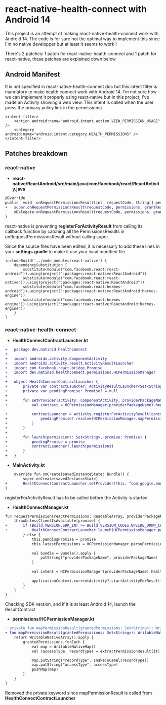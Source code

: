 
# react-native-health-connect with Android 14

This project is an attempt of making react-native-health-connect work with Android 14. The code is for sure not the optimal way to implement this since I'm no native developper but at least it seems to work !

There's 2 patches: 1 patch for react-native-health-connect and 1 patch for react-native, these patches are explained down below

## Android Manifest

It is not specified in react-native-health-connect doc but this intent filter is mandatory to make health connect work with Android 14. I'm not sure how we can implement it properly using react-native but in this project, I've made an Activity showing a web view.
This intent is called when the user press the privacy policy link in the permissions)

```
<intent-filter>
	<action android:name="android.intent.action.VIEW_PERMISSION_USAGE" />  
	<category android:name="android.intent.category.HEALTH_PERMISSIONS" />  
</intent-filter>  
```

## Patches breakdown
### react-native

- **react-native/ReactAndroid/src/main/java/com/facebook/react/ReactActivity.java**
```diff
@Override
public  void  onRequestPermissionsResult(int  requestCode, String[] permissions, int[] grantResults) {
+	super.onRequestPermissionsResult(requestCode, permissions, grantResults);
	mDelegate.onRequestPermissionsResult(requestCode, permissions, grantResults);
}
```

react-native is preventing **registerForActivityResult** from calling its callback function by catching all the PermissionsResults in onRequestPermissionsResult without calling super.

Since the source files have been edited, it is necessary to add these lines in your **settings.gradle** to make it use your local modified file
```
includeBuild('../node_modules/react-native') {
    dependencySubstitution {
        substitute(module("com.facebook.react:react-android")).using(project(":packages:react-native:ReactAndroid"))
        substitute(module("com.facebook.react:react-native")).using(project(":packages:react-native:ReactAndroid"))
        substitute(module("com.facebook.react:hermes-android")).using(project(":packages:react-native:ReactAndroid:hermes-engine"))
        substitute(module("com.facebook.react:hermes-engine")).using(project(":packages:react-native:ReactAndroid:hermes-engine"))
    }
}
```


### react-native-health-connect 

- **HealthConnectContractLauncher.kt**
```diff
+	package dev.matinzd.healthconnect  
+  
+	import androidx.activity.ComponentActivity  
+	import androidx.activity.result.ActivityResultLauncher  
+	import com.facebook.react.bridge.Promise  
+	import dev.matinzd.healthconnect.permissions.HCPermissionManager  
+  
+	object HealthConnectContractLauncher {  
+		private var contractLauncher: ActivityResultLauncher<Set<String>>? = null  
+		private var pendingPromise: Promise? = null  
+  
+		fun setProvider(activity: ComponentActivity, providerPackageName: String) {  
+			val contract = HCPermissionManager(providerPackageName).healthPermissionContract  
  
+			contractLauncher = activity.registerForActivityResult(contract) { granted ->
+	  			pendingPromise?.resolve(HCPermissionManager.mapPermissionResult(granted))  
+			}  
+		}  
+  
+		fun launch(permissions: Set<String>, promise: Promise) {  
+			pendingPromise = promise  
+			contractLauncher?.launch(permissions)  
+		}  
+	}
```
- **MainActivity.kt**
```diff
	override fun onCreate(savedInstanceState: Bundle?) {  
		super.onCreate(savedInstanceState)  
+		HealthConnectContractLauncher.setProvider(this, "com.google.android.apps.healthdata")  
}
```
registerForActivityResult has to be called before the Activity is started

- **HealthConnectManager.kt**
```diff
fun requestPermission(reactPermissions: ReadableArray, providerPackageName: String, promise: Promise) {  
	throwUnlessClientIsAvailable(promise) {
+		if (Build.VERSION.SDK_INT >= Build.VERSION_CODES.UPSIDE_DOWN_CAKE) {
+			HealthConnectContractLauncher.launch(HCPermissionManager.parsePermissions(reactPermissions), promise)  
		} else {  
			this.pendingPromise = promise  
			this.latestPermissions = HCPermissionManager.parsePermissions(reactPermissions)  
  
			val bundle = Bundle().apply {  
				putString("providerPackageName", providerPackageName)  
			}  
  
			val intent = HCPermissionManager(providerPackageName).healthPermissionContract.createIntent(applicationContext, latestPermissions!!)  
  
			applicationContext.currentActivity?.startActivityForResult(intent, HealthConnectManager.REQUEST_CODE, bundle)
		}  
	}  
}
```

Checking SDK version, and if it is at least Android 14, launch the ResultContract

- **permissions/HCPermissionManager.kt**
```diff
- private fun mapPermissionResult(grantedPermissions: Set<String>): WritableNativeArray {
+ fun mapPermissionResult(grantedPermissions: Set<String>): WritableNativeArray {  
	return WritableNativeArray().apply {  
		grantedPermissions.forEach {  
			val map = WritableNativeMap()  
			val (accessType, recordType) = extractPermissionResult(it)

			map.putString("recordType", snakeToCamel(recordType))  
			map.putString("accessType", accessType)  
			pushMap(map)  
		}  
	}  
}
```

Removed the private keyword since mapPermissionResult is called from **HealthConnectContractLauncher**
